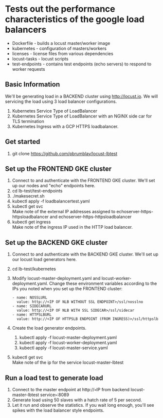 # Tests out the performance characteristics of the google load balancers

* Dockerfile - builds a locust master/worker image
* kubernetes - configuration of masters/workers
* licenses - license files from various dependencies
* locust-tasks - locust scripts
* test-endpoints - contains test endpoints (echo servers) to respond to worker requests

## Basic Information
We'll be generating load in a BACKEND cluster using http://locust.io. We will
servicing the load using 3 load balancer configurations.
1. Kubernetes Service Type of LoadBalancer
1. Kubernetes Service Type of LoadBalancer with an NGINX side car for TLS termination
1. Kubernetes Ingress with a GCP HTTPS loadbalancer.

## Get started
1. git clone https://github.com/pbrumblay/locust-lbtest

## Set up the FRONTEND GKE cluster

1. Connect to and authenticate with the FRONTEND GKE cluster. We'll set up
our nodes and "echo" endpoints here.
1. cd lb-test/test-endpoints
1. ./makesecret.sh
1. kubectl apply -f loadbalancertest.yaml
1. kubectl get svc  
Make note of the external IP addresses assigned to echoserver-https-httpsloadbalancer and echoserver-https-httpsloadbalancer
1. kubectl get ingress  
Make note of the ingress IP used in the HTTP load balancer.

## Set up the BACKEND GKE cluster
1. Connect to and authenticate with the BACKEND GKE cluster. We'll set up our locust
load generators here.
1. cd lb-test/kubernetes
1. Modify locust-master-deployment.yaml and locust-worker-deployment.yaml. Change these environment variables according to the IPs you noted when you set up the FRONTEND cluster:

    ```
    - name: NOSSLURL
      value: http://<IP OF NLB WITHOUT SSL ENDPOINT>/ssl/nosslno
    - name: SIDECARURL
      value: http://<IP OF NLB WITH SSL SIDECAR>/ssl/sidecar
    - name: HTTPSLBURL
      value: http://<IP OF HTTPSLB ENDPOINT (FROM INGRESS)>/ssl/httpslb
    ```
1. Create the load generator endpoints.
    1. kubectl apply -f locust-master-deployment.yaml
    1. kubectl apply -f locust-worker-deployment.yaml
    1. kubectl apply -f locust-master-service.yaml
1. kubectl get svc  
Make note of the ip for the service locust-master-lbtest

## Run a load test to generate load
1. Connect to the master endpoint at http://`<`IP from backend locust-master-lbtest service`>`:8089
1. Generate load using 50 slaves with a hatch rate of 5 per second.
1. Let it run and observe the statistics. If you wait long enough, you'll see spikes with the load balancer style endpoints.
